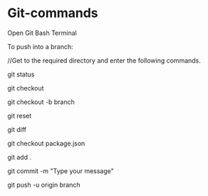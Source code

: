 # Git-commands

Open Git Bash Terminal

To push into a branch:

//Get to the required directory and enter the following commands.

git status

git checkout

git checkout -b branch

git reset

git diff

git checkout package.json

git add .

git commit -m "Type your message"

git push -u origin branch

